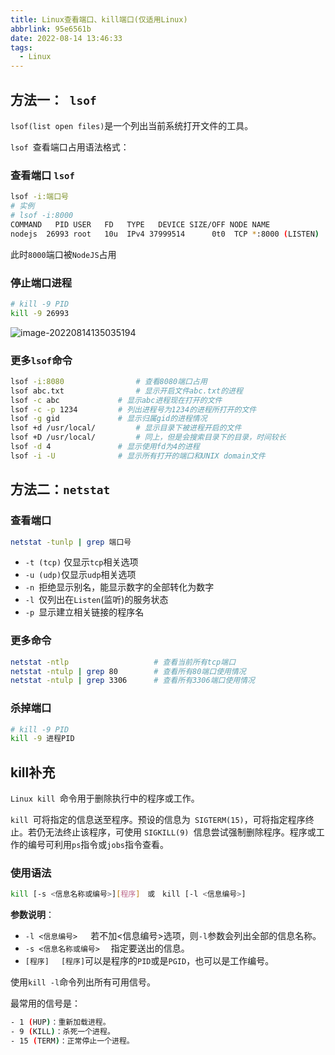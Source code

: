 ```yaml
---
title: Linux查看端口、kill端口(仅适用Linux)
abbrlink: 95e6561b
date: 2022-08-14 13:46:33
tags:
  - Linux
---
```


## 方法一：` lsof`

`lsof(list open files)`是一个列出当前系统打开文件的工具。

`lsof `查看端口占用语法格式：

### 查看端口 `lsof`

```bash
lsof -i:端口号
# 实例
# lsof -i:8000
COMMAND   PID USER   FD   TYPE   DEVICE SIZE/OFF NODE NAME
nodejs  26993 root   10u  IPv4 37999514      0t0  TCP *:8000 (LISTEN)
```

此时`8000`端口被`NodeJS`占用

### 停止端口进程

```bash
# kill -9 PID
kill -9 26993
```

![image-20220814135035194](http://hikki.test.upcdn.net/20220814135511.png)

### 更多` lsof `命令

```bash
lsof -i:8080				# 查看8080端口占用
lsof abc.txt				# 显示开启文件abc.txt的进程
lsof -c abc				# 显示abc进程现在打开的文件
lsof -c -p 1234			# 列出进程号为1234的进程所打开的文件
lsof -g gid				# 显示归属gid的进程情况
lsof +d /usr/local/			# 显示目录下被进程开启的文件
lsof +D /usr/local/			# 同上，但是会搜索目录下的目录，时间较长
lsof -d 4				# 显示使用fd为4的进程
lsof -i -U				# 显示所有打开的端口和UNIX domain文件
```

## 方法二：`netstat`

### 查看端口

```bash
netstat -tunlp | grep 端口号
```

- `-t (tcp)` 仅显示`tcp`相关选项
- `-u (udp)`仅显示`udp`相关选项
- `-n `拒绝显示别名，能显示数字的全部转化为数字
- `-l `仅列出在`Listen`(监听)的服务状态
- `-p `显示建立相关链接的程序名

### 更多命令

```bash
netstat -ntlp   				# 查看当前所有tcp端口
netstat -ntulp | grep 80   		# 查看所有80端口使用情况
netstat -ntulp | grep 3306   	# 查看所有3306端口使用情况
```

### 杀掉端口

```bash
# kill -9 PID
kill -9 进程PID
```



## kill补充

`Linux kill `命令用于删除执行中的程序或工作。

`kill `可将指定的信息送至程序。预设的信息为` SIGTERM(15)`，可将指定程序终止。若仍无法终止该程序，可使用 `SIGKILL(9) `信息尝试强制删除程序。程序或工作的编号可利用` ps `指令或` jobs `指令查看。

### 使用语法

```bash
kill [-s <信息名称或编号>][程序]　或　kill [-l <信息编号>]
```

**参数说明**：

- `-l <信息编号> `　若不加<信息编号>选项，则` -l `参数会列出全部的信息名称。
- `-s <信息名称或编号>` 　指定要送出的信息。
- `[程序] 　[程序]`可以是程序的`PID`或是`PGID`，也可以是工作编号。

使用` kill -l `命令列出所有可用信号。

最常用的信号是：

```bash
- 1 (HUP)：重新加载进程。
- 9 (KILL)：杀死一个进程。
- 15 (TERM)：正常停止一个进程。
```

